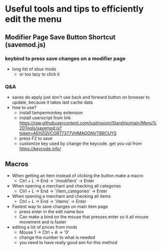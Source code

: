 # Useful tools and tips to efficiently edit the menu

## Modifier Page Save Button Shortcut (savemod.js)
### keybind to press save changes on a modifier page
- long list of sbux mods
  - or too lazy to click it

### Q&A
* saves do apply just don't use back and forward button on browser to update, because it takes last cache data
* how to use?
  - install tampermonkey extension
  - install userscript from link https://raw.githubusercontent.com/justinsoon/Starship/main/Menu%20Tools/savemod.js?token=AEHZQVCORT7377VHMAGGNVTBRCUYS
  - press F2 to save
  - customize key used by change the keycode. get you val from https://keycode.info/

## Macros
* When getting an item instead of clicking the button make a macro
  - Ctrl + L -> End -> '/modifiers' -> Enter
* When opening a merchant and checking all categories
  - Ctrl + L -> End -> '/item_categories' -> Enter
* When opening a merchant and checking all items
  - Ctrl + L -> End -> '/items' -> Enter
* Fastest way to save changes on main item page
  - press enter in the edit name box
  - Can make a bind on the mouse that presses enter so it all mouse movement and is faster
* editing a lot of prices from mods
  - Mouse 1 -> Ctrl + A -> '0'
  - change the number to what is needed
  - you need to have really good aim for this method
